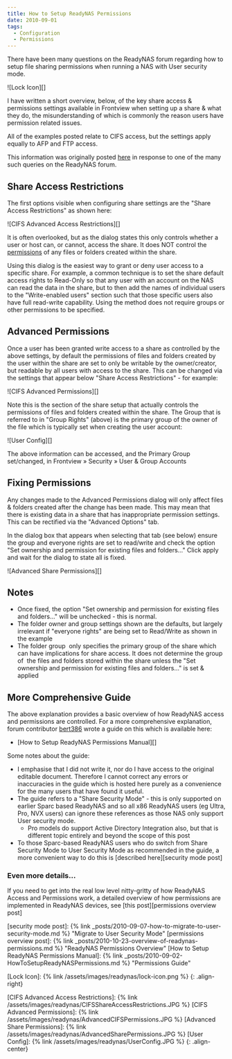 ```yaml
---
title: How to Setup ReadyNAS Permissions
date: 2010-09-01
tags:
  - Configuration
  - Permissions
---
```


There have been many questions on the ReadyNAS forum regarding how to setup file sharing permissions when running a NAS with User security mode.

![Lock Icon][]

I have written a short overview, below, of the key share access & permissions settings available in Frontview when setting up a share & what they do, the misunderstanding of which is commonly the reason users have permission related issues.

All of the examples posted relate to CIFS access, but the settings apply equally to AFP and FTP access.

This information was originally posted [here][original post] in response to one of the many such queries on the ReadyNAS forum.

##  Share Access Restrictions

The first options visible when configuring share settings are the "Share Access Restrictions" as shown here:

![CIFS Advanced Access Restrictions][]

It is often overlooked, but as the dialog states this only controls whether a user or host can, or cannot, access the share. It does NOT control the [permissions][permissions wiki] of any files or folders created within the share.

Using this dialog is the easiest way to grant or deny user access to a specific share. For example, a common technique is to set the share default access rights to Read-Only so that any user with an account on the NAS can read the data in the share, but to then add the names of individual users to the "Write-enabled users" section such that those specific users also have full read-write capability. Using the method does not require groups or other permissions to be specified.

##  Advanced Permissions

Once a user has been granted write access to a share as controlled by the above settings, by default the permissions of files and folders created by the user within the share are set to only be writable by the owner/creator, but readable by all users with access to the share. This can be changed via the settings that appear below "Share Access Restrictions" - for example:

![CIFS Advanced Permissions][]

Note this is the section of the share setup that actually controls the permissions of files and folders created within the share. The Group that is referred to in "Group Rights" (above) is the primary group of the owner of the file which is typically set when creating the user account:

![User Config][]

The above information can be accessed, and the Primary Group set/changed, in Frontview » Security » User & Group Accounts

## Fixing Permissions

Any changes made to the Advanced Permissions dialog will only affect files & folders created after the change has been made. This may mean that there is existing data in a share that has inappropriate permission settings. This can be rectified via the "Advanced Options" tab.

In the dialog box that appears when selecting that tab (see below) ensure the group and everyone rights are set to read/write and check the option "Set ownership and permission for existing files and folders..." Click apply and wait for the dialog to state all is fixed.

![Advanced Share Permissions][]

##  Notes

* Once fixed, the option "Set ownership and permission for existing files and folders..." will be unchecked - this is normal.
* The folder owner and group settings shown are the defaults, but largely irrelevant if "everyone rights" are being set to Read/Write as shown in the example
* The folder group  only specifies the primary group of the share which can have implications for share access. It does not determine the group of  the files and folders stored within the share unless the "Set ownership and permission for existing files and folders..." is set & applied

##  More Comprehensive Guide

The above explanation provides a basic overview of how ReadyNAS access and permissions are controlled. For a more comprehensive explanation, forum contributor [bert386][] wrote a guide on this which is available here:

* [How to Setup ReadyNAS Permissions Manual][]

Some notes about the guide:

* I emphasise that I did not write it, nor do I have access to the original editable document. Therefore I cannot correct any errors or inaccuracies in the guide which is hosted here purely as a convenience for the many users that have found it useful.
* The guide refers to a "Share Security Mode" - this is only supported on earlier Sparc based ReadyNAS and so all x86 ReadyNAS users (eg Ultra, Pro, NVX users) can ignore these references as those NAS only support User security mode.
  * Pro models do support Active Directory Integration also, but that is different topic entirely and beyond the scope of this post
* To those Sparc-based ReadyNAS users who do switch from Share Security Mode to User Security Mode as recommended in the guide, a more convenient way to do this is [described here][security mode post]

### Even more details...

If you need to get into the real low level nitty-gritty of how ReadyNAS Access and Permissions work, a detailed overview of how permissions are implemented in ReadyNAS devices, see [this post][permissions overview post]

[original post]: https://www.readynas.com/forum/viewtopic.php?f=23&t=52358 "Original Forum Post"
[bert386]: http://www.readynas.com/forum/viewtopic.php?f=23&t=33014&start=15#p197753 "Bert386"

[permissions wiki]: https://en.wikipedia.org/wiki/Filesystem_permissions "Wikipedia: Filesystem Permissions"

[security mode post]: {% link _posts/2010-09-07-how-to-migrate-to-user-security-mode.md %} "Migrate to User Security Mode"
[permissions overview post]: {% link _posts/2010-10-23-overview-of-readynas-permissions.md %} "ReadyNAS Permissions Overview"
[How to Setup ReadyNAS Permissions Manual]: {% link _posts/2010-09-02-HowToSetupReadyNASPermissions.md %} "Permissions Guide"

[Lock Icon]: {% link /assets/images/readynas/lock-icon.png %}
{: .align-right}

[CIFS Advanced Access Restrictions]: {% link /assets/images/readynas/CIFSShareAccessRestrictions.JPG %}
[CIFS Advanced Permissions]: {% link /assets/images/readynas/AdvancedCIFSPermissions.JPG %}
[Advanced Share Permissions]: {% link /assets/images/readynas/AdvancedSharePermissions.JPG %}
[User Config]: {% link /assets/images/readynas/UserConfig.JPG %}
{: .align-center}


